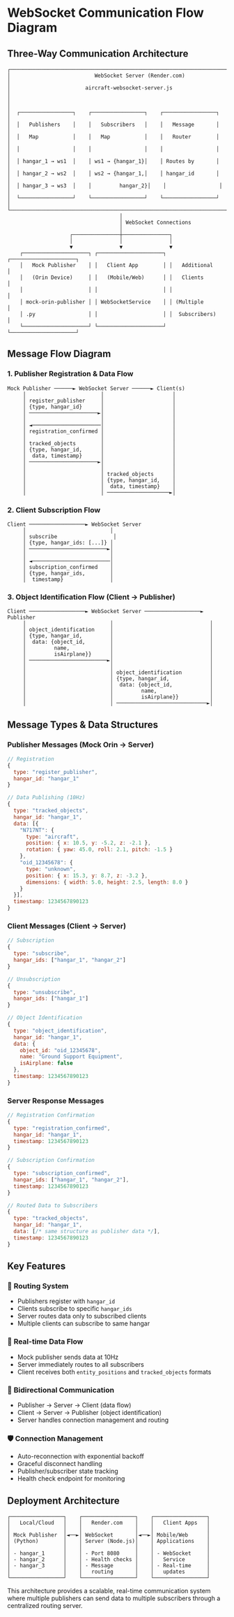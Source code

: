 # WebSocket Communication Flow Diagram

## Three-Way Communication Architecture

```
┌─────────────────────────────────────────────────────────────────────────────────┐
│                           WebSocket Server (Render.com)                        │
│                        aircraft-websocket-server.js                            │
│                                                                                 │
│  ┌─────────────────┐    ┌─────────────────┐    ┌─────────────────┐            │
│  │   Publishers    │    │   Subscribers   │    │   Message       │            │
│  │   Map           │    │   Map           │    │   Router        │            │
│  │                 │    │                 │    │                 │            │
│  │ hangar_1 → ws1  │    │ ws1 → {hangar_1}│    │ Routes by       │            │
│  │ hangar_2 → ws2  │    │ ws2 → {hangar_1,│    │ hangar_id       │            │
│  │ hangar_3 → ws3  │    │         hangar_2}│    │                 │            │
│  └─────────────────┘    └─────────────────┘    └─────────────────┘            │
└─────────────────────────────────────────────────────────────────────────────────┘
                                    │
                                    │ WebSocket Connections
                                    │
                    ┌───────────────┼───────────────┐
                    │               │               │
                    ▼               ▼               ▼
    ┌─────────────────────┐ ┌─────────────────────┐ ┌─────────────────────┐
    │   Mock Publisher    │ │   Client App        │ │   Additional        │
    │   (Orin Device)     │ │   (Mobile/Web)      │ │   Clients           │
    │                     │ │                     │ │                     │
    │ mock-orin-publisher │ │ WebSocketService    │ │ (Multiple           │
    │ .py                 │ │                     │ │  Subscribers)       │
    └─────────────────────┘ └─────────────────────┘ └─────────────────────┘
```

## Message Flow Diagram

### 1. Publisher Registration & Data Flow
```
Mock Publisher ──────► WebSocket Server ──────► Client(s)
     │                        │                      │
     │ register_publisher     │                      │
     │ {type, hangar_id}      │                      │
     │ ──────────────────────►│                      │
     │                        │                      │
     │ ◄──────────────────────│                      │
     │ registration_confirmed │                      │
     │                        │                      │
     │ tracked_objects        │                      │
     │ {type, hangar_id,      │                      │
     │  data, timestamp}      │                      │
     │ ──────────────────────►│                      │
     │                        │                      │
     │                        │ tracked_objects      │
     │                        │ {type, hangar_id,    │
     │                        │  data, timestamp}    │
     │                        │ ────────────────────►│
```

### 2. Client Subscription Flow
```
Client ──────────────────► WebSocket Server
     │                           │
     │ subscribe                  │
     │ {type, hangar_ids: [...]} │
     │ ─────────────────────────►│
     │                           │
     │ ◄─────────────────────────│
     │ subscription_confirmed    │
     │ {type, hangar_ids,        │
     │  timestamp}               │
```

### 3. Object Identification Flow (Client → Publisher)
```
Client ──────────────────► WebSocket Server ──────────────────► Publisher
     │                           │                               │
     │ object_identification     │                               │
     │ {type, hangar_id,         │                               │
     │  data: {object_id,        │                               │
     │         name,             │                               │
     │         isAirplane}}      │                               │
     │ ─────────────────────────►│                               │
     │                           │                               │
     │                           │ object_identification         │
     │                           │ {type, hangar_id,             │
     │                           │  data: {object_id,            │
     │                           │         name,                 │
     │                           │         isAirplane}}          │
     │                           │ ─────────────────────────────►│
```

## Message Types & Data Structures

### Publisher Messages (Mock Orin → Server)
```javascript
// Registration
{
  type: "register_publisher",
  hangar_id: "hangar_1"
}

// Data Publishing (10Hz)
{
  type: "tracked_objects",
  hangar_id: "hangar_1",
  data: [{
    "N717NT": {
      type: "aircraft",
      position: { x: 10.5, y: -5.2, z: -2.1 },
      rotation: { yaw: 45.0, roll: 2.1, pitch: -1.5 }
    },
    "oid_12345678": {
      type: "unknown",
      position: { x: 15.3, y: 8.7, z: -3.2 },
      dimensions: { width: 5.0, height: 2.5, length: 8.0 }
    }
  }],
  timestamp: 1234567890123
}
```

### Client Messages (Client → Server)
```javascript
// Subscription
{
  type: "subscribe",
  hangar_ids: ["hangar_1", "hangar_2"]
}

// Unsubscription
{
  type: "unsubscribe",
  hangar_ids: ["hangar_1"]
}

// Object Identification
{
  type: "object_identification",
  hangar_id: "hangar_1",
  data: {
    object_id: "oid_12345678",
    name: "Ground Support Equipment",
    isAirplane: false
  },
  timestamp: 1234567890123
}
```

### Server Response Messages
```javascript
// Registration Confirmation
{
  type: "registration_confirmed",
  hangar_id: "hangar_1",
  timestamp: 1234567890123
}

// Subscription Confirmation
{
  type: "subscription_confirmed",
  hangar_ids: ["hangar_1", "hangar_2"],
  timestamp: 1234567890123
}

// Routed Data to Subscribers
{
  type: "tracked_objects",
  hangar_id: "hangar_1",
  data: [/* same structure as publisher data */],
  timestamp: 1234567890123
}
```

## Key Features

### 🔄 **Routing System**
- Publishers register with `hangar_id`
- Clients subscribe to specific `hangar_ids`
- Server routes data only to subscribed clients
- Multiple clients can subscribe to same hangar

### 📡 **Real-time Data Flow**
- Mock publisher sends data at 10Hz
- Server immediately routes to all subscribers
- Client receives both `entity_positions` and `tracked_objects` formats

### 🔄 **Bidirectional Communication**
- Publisher → Server → Client (data flow)
- Client → Server → Publisher (object identification)
- Server handles connection management and routing

### 🛡️ **Connection Management**
- Auto-reconnection with exponential backoff
- Graceful disconnect handling
- Publisher/subscriber state tracking
- Health check endpoint for monitoring

## Deployment Architecture

```
┌─────────────────┐    ┌─────────────────┐    ┌─────────────────┐
│   Local/Cloud   │    │   Render.com    │    │   Client Apps   │
│                 │    │                 │    │                 │
│ Mock Publisher  │◄──►│ WebSocket       │◄──►│ Mobile/Web      │
│ (Python)        │    │ Server (Node.js)│    │ Applications    │
│                 │    │                 │    │                 │
│ - hangar_1      │    │ - Port 8080     │    │ - WebSocket     │
│ - hangar_2      │    │ - Health checks │    │   Service       │
│ - hangar_3      │    │ - Message       │    │ - Real-time     │
│                 │    │   routing       │    │   updates       │
└─────────────────┘    └─────────────────┘    └─────────────────┘
```

This architecture provides a scalable, real-time communication system where multiple publishers can send data to multiple subscribers through a centralized routing server.
